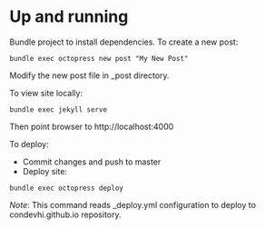 # Up and running

Bundle project to install dependencies. To create a new post:

`
bundle exec octopress new post "My New Post"
`

Modify the new post file in _post directory.

To view site locally:

`
bundle exec jekyll serve
`

Then point browser to http://localhost:4000

To deploy:

* Commit changes and push to master
* Deploy site:

`
bundle exec octopress deploy
`

*Note*: This command reads _deploy.yml configuration to deploy to condevhi.github.io repository.
